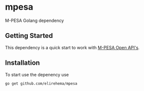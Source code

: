 # mpesa
M-PESA Golang dependency

## Getting Started 
This dependency is a quick start to work with [M-PESA Open API's](https://openapiportal.m-pesa.com/api-documentation).

## Installation 
To start use the depenency use

```golang
go get github.com/elirehema/mpesa



